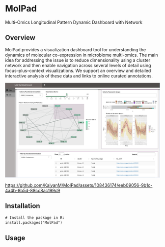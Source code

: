 # MolPad
Multi-Omics Longitudinal Pattern Dynamic Dashboard with Network

## Overview

MolPad provides a visualization dashboard tool for understanding the dynamics of molecular co-expression in microbiome multi-omics. The main idea for addressing the issue is to reduce dimensionality using a cluster network and then enable navigation across several levels of detail using focus–plus–context visualizations. We support an overview and detailed interactive analysis of these data and links to online curated annotations. 


<img src="https://github.com/KaiyanM/MolPad/blob/main/image/screenshot.png" /></a>  



https://github.com/KaiyanM/MolPad/assets/108436174/eeb09056-9b1c-4a4b-8b5d-88cc8ac199c9




## Installation

```{r, eval = FALSE}
# Install the package in R:
install.packages("MolPad")
```

## Usage

